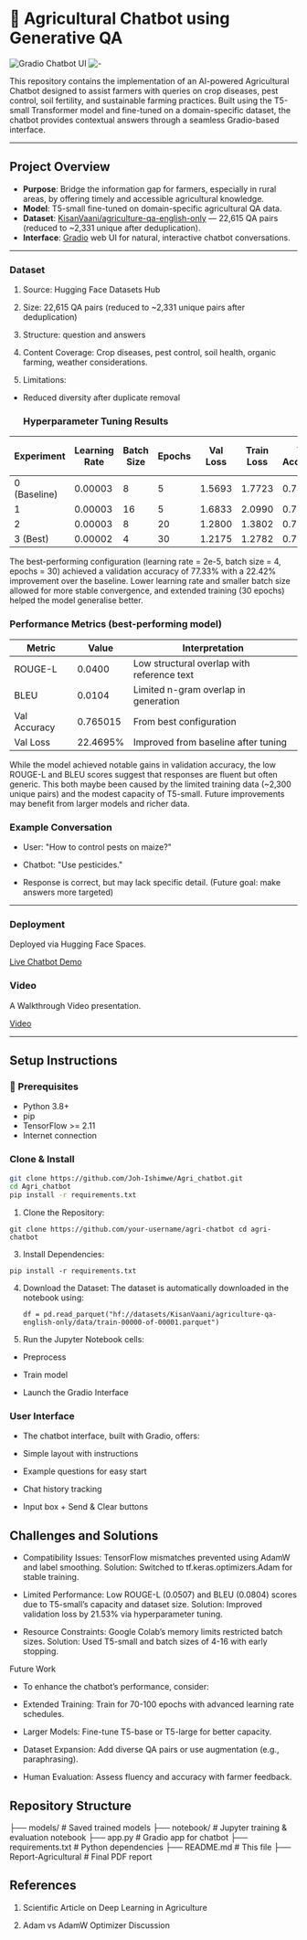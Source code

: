 # 🌾 Agricultural Chatbot using Generative QA
![Gradio Chatbot UI](https://drive.google.com/uc?export=view&id=1SMfbClo5ihUgZIFW0YQ2JPgBzEfSfBqM)
![-](https://drive.google.com/uc?export=view&id=1f04Yx7NHeIhAjyhmA_UnUiDy6C0f_uw4)



This repository contains the implementation of an AI-powered Agricultural Chatbot designed to assist farmers with queries on crop diseases, pest control, soil fertility, and sustainable farming practices. Built using the T5-small Transformer model and fine-tuned on a domain-specific dataset, the chatbot provides contextual answers through a seamless Gradio-based interface.

---

##  Project Overview

- **Purpose**: Bridge the information gap for farmers, especially in rural areas, by offering timely and accessible agricultural knowledge.
- **Model**: T5-small fine-tuned on domain-specific agricultural QA data.
- **Dataset**: [KisanVaani/agriculture-qa-english-only](https://huggingface.co/datasets/KisanVaani/agriculture-qa-english-only) — 22,615 QA pairs (reduced to ~2,331 unique after deduplication).
- **Interface**: [Gradio](https://gradio.app/) web UI for natural, interactive chatbot conversations.

---

### Dataset

1. Source: Hugging Face Datasets Hub

2. Size: 22,615 QA pairs (reduced to ~2,331 unique pairs after deduplication)

3. Structure: question and answers
4. Content Coverage: Crop diseases, pest control, soil health, organic farming, weather considerations.

5. Limitations:

- Reduced diversity after duplicate removal


  ### Hyperparameter Tuning Results

| Experiment | Learning Rate | Batch Size | Epochs | Val Loss | Train Loss | Val Accuracy | Train Accuracy | Improvement Over Baseline |
|------------|---------------|------------|--------|----------|------------|---------------|----------------|----------------------------|
| 0 (Baseline) | 0.00003      | 8          | 5      | 1.5693   | 1.7723     | 0.7437        | 0.7189         | 0.00%                      |
| 1          | 0.00003        | 16         | 5      | 1.6833   | 2.0990     | 0.7358        | 0.6811         | -7.26%                     |
| 2          | 0.00003        | 8          | 20     | 1.2800   | 1.3802     | 0.7648        | 0.7526         | 18.43%                     |
| 3 (Best)   | 0.00002        | 4          | 30     | 1.2175   | 1.2782     | 0.7733        | 0.7650         | 22.42%                     |


The best-performing configuration (learning rate = 2e-5, batch size = 4, epochs = 30) achieved a validation accuracy of 77.33% with a 22.42% improvement over the baseline. Lower learning rate and smaller batch size allowed for more stable convergence, and extended training (30 epochs) helped the model generalise better.


  ### Performance Metrics (best-performing model)

| Metric       | Value     | Interpretation                            |
|--------------|-----------|--------------------------------------------|
| ROUGE-L      | 0.0400    | Low structural overlap with reference text |
| BLEU         |  0.0104    | Limited n-gram overlap in generation       |
| Val Accuracy | 0.765015     | From best configuration                    |
| Val Loss     | 22.4695%  | Improved from baseline after tuning        |

While the model achieved notable gains in validation accuracy, the low ROUGE-L and BLEU scores suggest that responses are fluent but often generic. This both maybe been caused by the limited training data (~2,300 unique pairs) and the modest capacity of T5-small. Future improvements may benefit from larger models and richer data.

### Example Conversation
- User: "How to control pests on maize?"
- Chatbot: "Use pesticides."

- Response is correct, but may lack specific detail. (Future goal: make answers more targeted)

---

###  Deployment

Deployed via Hugging Face Spaces.

 [Live Chatbot Demo](https://docs.google.com/document/d/1zxgSkirN0TaLzGcgyL4LFNXyzUNIetvXYgNzzPS9qlU/edit?usp=sharing)

 
###  Video

A Walkthrough Video presentation.

 [Video](https://youtu.be/dVDX5SsYBVs)


---

##  Setup Instructions

### 🔧 Prerequisites
- Python 3.8+
- pip
- TensorFlow >= 2.11
- Internet connection

### Clone & Install
```bash
git clone https://github.com/Joh-Ishimwe/Agri_chatbot.git
cd Agri_chatbot
pip install -r requirements.txt

```


1. Clone the Repository:
   
`git clone https://github.com/your-username/agri-chatbot
cd agri-chatbot
`

3. Install Dependencies:

 `pip install -r requirements.txt`

 
4. Download the Dataset: The dataset is automatically downloaded in the notebook using:

   `df = pd.read_parquet("hf://datasets/KisanVaani/agriculture-qa-english-only/data/train-00000-of-00001.parquet")`


5. Run the Jupyter Notebook cells:
 - Preprocess

- Train model

- Launch the Gradio Interface
   

### User Interface

- The chatbot interface, built with Gradio, offers:

- Simple layout with instructions

- Example questions for easy start

- Chat history tracking

- Input box + Send & Clear buttons



## Challenges and Solutions





- Compatibility Issues: TensorFlow mismatches prevented using AdamW and label smoothing. Solution: Switched to tf.keras.optimizers.Adam for stable training.



- Limited Performance: Low ROUGE-L (0.0507) and BLEU (0.0804) scores due to T5-small’s capacity and dataset size. Solution: Improved validation loss by 21.53% via hyperparameter tuning.



- Resource Constraints: Google Colab’s memory limits restricted batch sizes. Solution: Used T5-small and batch sizes of 4-16 with early stopping.

Future Work

- To enhance the chatbot’s performance, consider:





- Extended Training: Train for 70-100 epochs with advanced learning rate schedules.



- Larger Models: Fine-tune T5-base or T5-large for better capacity.



- Dataset Expansion: Add diverse QA pairs or use augmentation (e.g., paraphrasing).



- Human Evaluation: Assess fluency and accuracy with farmer feedback.

  
## Repository Structure

├── models/                                                                            # Saved trained models
├── notebook/                                                                          # Jupyter training & evaluation notebook
├── app.py                                                                             # Gradio app for chatbot
├── requirements.txt                                                                   # Python dependencies
├── README.md                                                                          # This file
├── Report-Agricultural                                                                # Final PDF report


## References

1. Scientific Article on Deep Learning in Agriculture

2. Adam vs AdamW Optimizer Discussion


